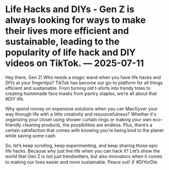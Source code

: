 # Life Hacks and DIYs - Gen Z is always looking for ways to make their lives more efficient and sustainable, leading to the popularity of life hack and DIY videos on TikTok. — 2025-07-11

Hey there, Gen Z! Who needs a magic wand when you have life hacks and DIYs at your fingertips? TikTok has become our go-to platform for all things efficient and sustainable. From turning old t-shirts into trendy totes to creating homemade face masks from pantry staples, we’re all about that #DIY life.

Why spend money on expensive solutions when you can MacGyver your way through life with a little creativity and resourcefulness? Whether it's organizing your closet using shower curtain rings or making your own eco-friendly cleaning products, the possibilities are endless. Plus, there’s a certain satisfaction that comes with knowing you’re being kind to the planet while saving some cash.

So, let’s keep scrolling, keep experimenting, and keep sharing those epic life hacks. Because why just live life when you can hack it? Let’s show the world that Gen Z is not just trendsetters, but also innovators when it comes to making our lives easier and more sustainable. Peace out! ✌️ #DIYorDie